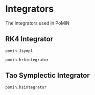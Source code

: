 # Integrators

The integrators used in PoMiN

## RK4 Integrator

```@docs
pomin.Jsympl
```

```@docs
pomin.hrkintegrator
```

## Tao Symplectic Integrator

```@docs
pomin.hsintegrator
```

